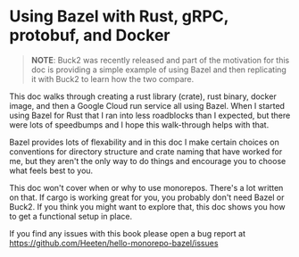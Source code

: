 # Using Bazel with Rust, gRPC, protobuf, and Docker

> **NOTE**: Buck2 was recently released and part of the motivation for this doc
> is providing a simple example of using Bazel and then replicating it with Buck2
> to learn how the two compare.

This doc walks through creating a rust library (crate), rust binary, docker image, and then a Google Cloud run service
all using Bazel. When I started using Bazel for Rust that I ran into less roadblocks
than I expected, but there were lots of speedbumps and I hope this walk-through helps with that.

Bazel provides lots of flexability and in this doc I make certain choices on conventions for directory structure and
crate naming that have worked for me, but they aren't the only way to do things and encourage you to choose what
feels best to you.

This doc won't cover when or why to use monorepos. There's a lot written on that. If cargo is working great for you,
you probably don't need Bazel or Buck2. If you think you might want to explore that, this doc shows you how to get
a functional setup in place.

If you find any issues with this book please open a bug report at https://github.com/Heeten/hello-monorepo-bazel/issues